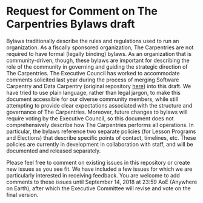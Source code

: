 # Request for Comment on The Carpentries Bylaws draft

Bylaws traditionally describe the rules and regulations used to run an organization. As a fiscally sponsored organization, The Carpentries are not required to have formal (legally binding) bylaws. As an organization that is community-driven, though, these bylaws are important for describing the role of the community in governing and guiding the strategic direction of The Carpentries. The Executive Council has worked to accommodate comments solicited last year during the process of merging Software Carpentry and Data Carpentry (original repository [here](https://github.com/carpentries/2017Merger)) into this draft. We have tried to use plain language, rather than legal jargon, to make this document accessible for our diverse community members, while still attempting to provide clear expectations associated with the structure and governance of The Carpentries. Moreover, future changes to bylaws will require voting by the Executive Council, so this document does not comprehensively describe how The Carpentries performs all operations. In particular, the bylaws reference two separate policies (for Lesson Programs and Elections) that describe specific points of contact, timelines, etc. These policies are currently in development in collaboration with staff, and will be documented and released separately.

Please feel free to comment on existing issues in this repository or create new issues as you see fit. We have included a few issues for which we are particularly interested in receiving feedback. You are welcome to add comments to these issues until September 14, 2018 at 23:59 AoE (Anywhere on Earth), after which the Executive Committee will revise and vote on the final version.
